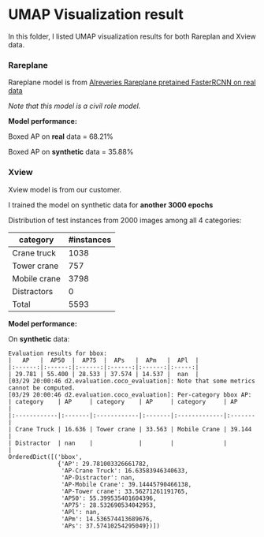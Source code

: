 # UMAP Visualization result

In this folder, I listed UMAP visualization results for both Rareplan and Xview data.



### Rareplane

Rareplane model is from [AIreveries Rareplane pretained FasterRCNN on real data](https://github.com/aireveries/RarePlanes/tree/master/models) 

*Note that this model is a civil role model.*



**Model performance:** 

Boxed AP on **real** data = 68.21%

Boxed AP on **synthetic** data = 35.88%



### Xview

Xview model is from our customer.

I trained the model on synthetic data for **another 3000 epochs**



Distribution of test instances from 2000 images among all 4 categories:

| category     | #instances |
| ------------ | ---------- |
| Crane truck  | 1038       |
| Tower crane  | 757        |
| Mobile crane | 3798       |
| Distractors  | 0          |
| Total        | 5593       |



**Model performance:**

On **synthetic** data:

```
Evaluation results for bbox: 
|   AP   |  AP50  |  AP75  |  APs   |  APm   |  APl  |
|:------:|:------:|:------:|:------:|:------:|:-----:|
| 29.781 | 55.400 | 28.533 | 37.574 | 14.537 |  nan  |
[03/29 20:00:46 d2.evaluation.coco_evaluation]: Note that some metrics cannot be computed.
[03/29 20:00:46 d2.evaluation.coco_evaluation]: Per-category bbox AP: 
| category    | AP     | category    | AP     | category     | AP     |
|:------------|:-------|:------------|:-------|:-------------|:-------|
| Crane Truck | 16.636 | Tower crane | 33.563 | Mobile Crane | 39.144 |
| Distractor  | nan    |             |        |              |        |
OrderedDict([('bbox',
              {'AP': 29.781003326661782,
               'AP-Crane Truck': 16.63583946340633,
               'AP-Distractor': nan,
               'AP-Mobile Crane': 39.14445790466138,
               'AP-Tower crane': 33.56271261191765,
               'AP50': 55.399535401604396,
               'AP75': 28.532690534042953,
               'APl': nan,
               'APm': 14.536574413689676,
               'APs': 37.57410254295049})])
```